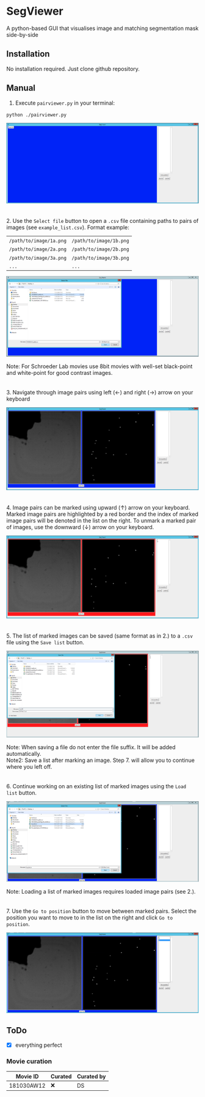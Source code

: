 # SegViewer
A python-based GUI that visualises image and matching segmentation mask side-by-side

## Installation
No installation required. Just clone github repository.

## Manual
1. Execute `pairviewer.py` in your terminal:

```bash
python ./pairviewer.py
```

![Alt text](./images/1.png "Start-up screen")
\
\
\
2. Use the `Select file` button to open a `.csv` file containing paths to pairs of images (see `example_list.csv`). Format example:

|                        |                        |
|----------------------- | -----------------------|
|`/path/to/image/1a.png` | `/path/to/image/1b.png`|
|`/path/to/image/2a.png` | `/path/to/image/2b.png`|
|`/path/to/image/3a.png` | `/path/to/image/3b.png`|
|`...`                   | `...`                  |

![Alt text](./images/2.png "File selection")

Note: For Schroeder Lab movies use 8bit movies with well-set black-point and white-point for good contrast
images.
\
\
\
3. Navigate through image pairs using left (&#8592;) and right (&#8594;) arrow on your keyboard

![Alt text](./images/3.png "Navigate through images")
\
\
\
4. Image pairs can be marked using upward (&#8593;) arrow on your keyboard. Marked image pairs are highlighted by
   a red border and the index of marked image pairs will be denoted in the list on the right. To unmark a marked
   pair of images, use the downward (&#8595;) arrow on your keyboard.

![Alt text](./images/4.png "Mark images")
\
\
\
5. The list of marked images can be saved (same format as in 2.) to a `.csv` file using the `Save list` button.

![Alt text](./images/5.png "Save marked pairs")

Note: When saving a file do not enter the file suffix. It will be added automatically.\
Note2: Save a list after marking an image. Step 7. will allow you to continue where you left off.
\
\
\
6. Continue working on an existing list of marked images using the `Load list` button.

![Alt text](./images/6.png "Load marked pairs")

Note: Loading a list of marked images requires loaded image pairs (see 2.).
\
\
\
7. Use the `Go to position` button to move between marked pairs. Select the position you want to move to in the
   list on the right and click `Go to position`.

![Alt text](./images/7.png "Go to position")

## ToDo
- [x] everything perfect

### Movie curation

| Movie ID  | Curated | Curated by  |
|-----------|---------|-------------|
| 181030AW12| :x:     | DS          |
